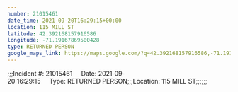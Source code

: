 ```yaml
---
number: 21015461
date_time: 2021-09-20T16:29:15+00:00
location: 115 MILL ST
latitude: 42.392168157916586
longitude: -71.19167869500428
type: RETURNED PERSON
google_maps_link: https://maps.google.com/?q=42.392168157916586,-71.19167869500428
---
```


;;;Incident #: 21015461     Date: 2021‐09‐20 16:29:15     Type: RETURNED PERSON;;;Location: 115 MILL ST;;;;;;

